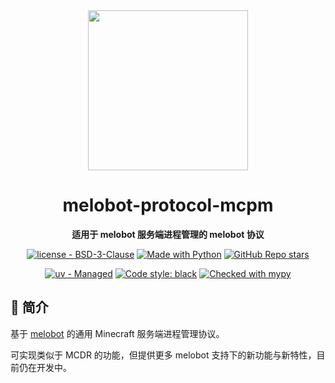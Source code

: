 <div align="center">
  <img width=256 src="https://github.com/Meloland/melobot/blob/main/docs/source/_static/logo.png?raw=true" />
  <h1>melobot-protocol-mcpm</h1>
  <p>
    <strong>适用于 melobot 服务端进程管理的 melobot 协议</strong>
  </p>
  <p align="center">
    <a href="https://github.com/aicorein/melobot-protocol-mcpm/blob/master/LICENSE"><img src="https://img.shields.io/badge/license-BSD3-2ea44f" alt="license - BSD-3-Clause"></a>
    <a href="https://python.org" title="Go to Python homepage"><img src="https://img.shields.io/badge/Python-3.11%20%7C%203.12%20%7C%203.13%20%7C%203.14-2ea44f?logo=python&logoColor=white" alt="Made with Python"></a>
    <a href="https://github.com/aicorein/melobot-protocol-mcpm"><img alt="GitHub Repo stars" src="https://img.shields.io/github/stars/aicorein/melobot-protocol-mcpm"></a>
  </p>
  <p>
    <a href="https://github.com/astral-sh/uv"><img src="https://img.shields.io/endpoint?url=https://raw.githubusercontent.com/astral-sh/uv/main/assets/badge/v0.json" alt="uv - Managed"></a>
    <a href="https://github.com/psf/black"><img alt="Code style: black" src="https://img.shields.io/badge/code%20style-black-000000.svg"></a>
    <a href="https://mypy-lang.org/"><img src="https://www.mypy-lang.org/static/mypy_badge.svg" alt="Checked with mypy"></a>
  </p>
</div>

## 💬 简介

基于 [melobot](https://github.com/aicorein/melobot) 的通用 Minecraft 服务端进程管理协议。

可实现类似于 MCDR 的功能，但提供更多 melobot 支持下的新功能与新特性，目前仍在开发中。
